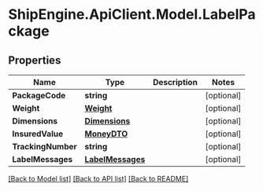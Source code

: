 # ShipEngine.ApiClient.Model.LabelPackage
## Properties

Name | Type | Description | Notes
------------ | ------------- | ------------- | -------------
**PackageCode** | **string** |  | [optional] 
**Weight** | [**Weight**](Weight.md) |  | [optional] 
**Dimensions** | [**Dimensions**](Dimensions.md) |  | [optional] 
**InsuredValue** | [**MoneyDTO**](MoneyDTO.md) |  | [optional] 
**TrackingNumber** | **string** |  | [optional] 
**LabelMessages** | [**LabelMessages**](LabelMessages.md) |  | [optional] 

[[Back to Model list]](../README.md#documentation-for-models) [[Back to API list]](../README.md#documentation-for-api-endpoints) [[Back to README]](../README.md)


